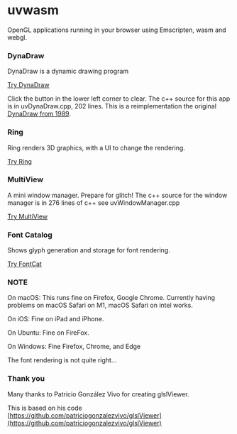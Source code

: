 # uvwasm

OpenGL applications running in your browser using Emscripten, wasm and webgl.

### DynaDraw

DynaDraw is a dynamic drawing program

[Try DynaDraw](https://paulhaeberli.github.io/uvwasm/dynadraw/index.html)

Click the button in the lower left corner to clear. The c++ source for this
app is in uvDynaDraw.cpp, 202 lines. This is a reimplementation the original
[DynaDraw from 1989](http://www.graficaobscura.com/dyna/index.html).

### Ring

Ring renders 3D graphics, with a UI to change the rendering.

[Try Ring](https://paulhaeberli.github.io/uvwasm/ring/index.html)

### MultiView

A mini window manager. Prepare for glitch! The c++ source for the window
manager is in 276 lines of c++ see uvWindowManager.cpp

[Try MultiView](https://paulhaeberli.github.io/uvwasm/multiview/index.html)

### Font Catalog

Shows glyph generation and storage for font rendering.

[Try FontCat](https://paulhaeberli.github.io/uvwasm/fontcat/index.html)

### NOTE

On macOS: This runs fine on Firefox, Google Chrome. Currently having problems on macOS Safari on M1,
macOS Safari on intel works.

On iOS: Fine on iPad and iPhone.

On Ubuntu: Fine on FireFox.

On Windows: Fine Firefox, Chrome, and Edge

The font rendering is not quite right...


### Thank you

Many thanks to Patricio González Vivo for creating glslViewer.

This is based on his code [https://github.com/patriciogonzalezvivo/glslViewer](https://github.com/patriciogonzalezvivo/glslViewer)

